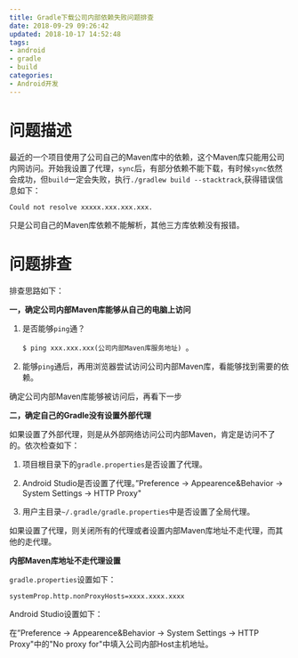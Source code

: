 ```yaml
---
title: Gradle下载公司内部依赖失败问题排查
date: 2018-09-29 09:26:42
updated: 2018-10-17 14:52:48
tags:
- android
- gradle
- build
categories:
- Android开发
---
```




# 问题描述 

最近的一个项目使用了公司自己的Maven库中的依赖，这个Maven库只能用公司内网访问。开始我设置了代理，`sync`后，有部分依赖不能下载，有时候`sync`依然会成功，但`build`一定会失败，执行`./gradlew build --stacktrack`,获得错误信息如下： 

```shell 
Could not resolve xxxxx.xxx.xxx.xxx. 
```

只是公司自己的Maven库依赖不能解析，其他三方库依赖没有报错。 



# 问题排查 

排查思路如下： 

**一，确定公司内部Maven库能够从自己的电脑上访问** 

1. 是否能够`ping`通？ 

   `$ ping xxx.xxx.xxx(公司内部Maven库服务地址) `。 

2. 能够`ping`通后，再用浏览器尝试访问公司内部Maven库，看能够找到需要的依赖。 



确定公司内部Maven库能够被访问后，再看下一步 

**二，确定自己的Gradle没有设置外部代理** 

如果设置了外部代理，则是从外部网络访问公司内部Maven，肯定是访问不了的。依次检查如下： 

1. 项目根目录下的`gradle.properties`是否设置了代理。 

2. Android Studio是否设置了代理。”Preference -> Appearence&Behavior -> System Settings -> HTTP Proxy" 

3. 用户主目录`~/.gradle/gradle.properties`中是否设置了全局代理。 

如果设置了代理，则关闭所有的代理或者设置内部Maven库地址不走代理，而其他的走代理。 



**内部Maven库地址不走代理设置** 

`gradle.properties`设置如下： 

```properties
systemProp.http.nonProxyHosts=xxxx.xxxx.xxxx 
```



Android Studio设置如下： 

在”Preference -> Appearence&Behavior -> System Settings -> HTTP Proxy"中的"No proxy for"中填入公司内部Host主机地址。 